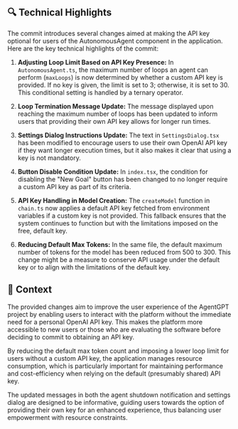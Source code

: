 ## 🔍 Technical Highlights

The commit introduces several changes aimed at making the API key optional for users of the AutonomousAgent component in the application. Here are the key technical highlights of the commit:

1. **Adjusting Loop Limit Based on API Key Presence:**
   In `AutonomousAgent.ts`, the maximum number of loops an agent can perform (`maxLoops`) is now determined by whether a custom API key is provided. If no key is given, the limit is set to 3; otherwise, it is set to 30. This conditional setting is handled by a ternary operator.

2. **Loop Termination Message Update:**
   The message displayed upon reaching the maximum number of loops has been updated to inform users that providing their own API key allows for longer run times.

3. **Settings Dialog Instructions Update:**
   The text in `SettingsDialog.tsx` has been modified to encourage users to use their own OpenAI API key if they want longer execution times, but it also makes it clear that using a key is not mandatory.

4. **Button Disable Condition Update:**
   In `index.tsx`, the condition for disabling the "New Goal" button has been changed to no longer require a custom API key as part of its criteria.

5. **API Key Handling in Model Creation:**
   The `createModel` function in `chain.ts` now applies a default API key fetched from environment variables if a custom key is not provided. This fallback ensures that the system continues to function but with the limitations imposed on the free, default key.

6. **Reducing Default Max Tokens:**
   In the same file, the default maximum number of tokens for the model has been reduced from 500 to 300. This change might be a measure to conserve API usage under the default key or to align with the limitations of the default key.

## 📝 Context

The provided changes aim to improve the user experience of the AgentGPT project by enabling users to interact with the platform without the immediate need for a personal OpenAI API key. This makes the platform more accessible to new users or those who are evaluating the software before deciding to commit to obtaining an API key.

By reducing the default max token count and imposing a lower loop limit for users without a custom API key, the application manages resource consumption, which is particularly important for maintaining performance and cost-efficiency when relying on the default (presumably shared) API key.

The updated messages in both the agent shutdown notification and settings dialog are designed to be informative, guiding users towards the option of providing their own key for an enhanced experience, thus balancing user empowerment with resource constraints.